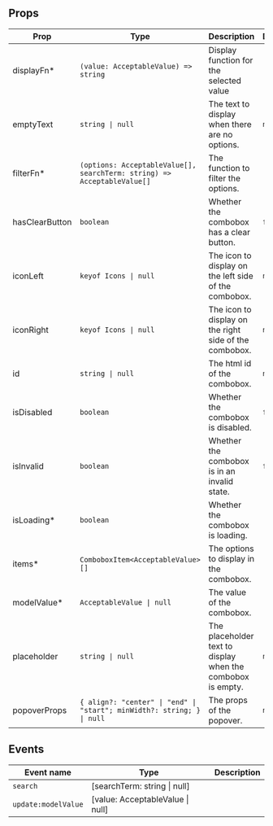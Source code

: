 <!-- This file is automatically generated, do not edit manually. -->

<script setup>
import AppAutocompletePlayground from './AppAutocompletePlayground.vue'
</script>

<AppAutocompletePlayground />

## Props

| Prop | Type | Description | Default |
| ---- | ---- | ----------- | ------- |
| displayFn* | `(value: AcceptableValue) => string` | Display function for the selected value |  |
| emptyText | `string \| null` | The text to display when there are no options. | `null` |
| filterFn* | `(options: AcceptableValue[], searchTerm: string) => AcceptableValue[]` | The function to filter the options. |  |
| hasClearButton | `boolean` | Whether the combobox has a clear button. | `false` |
| iconLeft | `keyof Icons \| null` | The icon to display on the left side of the combobox. | `null` |
| iconRight | `keyof Icons \| null` | The icon to display on the right side of the combobox. | `null` |
| id | `string \| null` | The html id of the combobox. | `null` |
| isDisabled | `boolean` | Whether the combobox is disabled. | `false` |
| isInvalid | `boolean` | Whether the combobox is in an invalid state. | `false` |
| isLoading* | `boolean` | Whether the combobox is loading. |  |
| items* | `ComboboxItem<AcceptableValue>[]` | The options to display in the combobox. |  |
| modelValue* | `AcceptableValue \| null` | The value of the combobox. |  |
| placeholder | `string \| null` | The placeholder text to display when the combobox is empty. | `null` |
| popoverProps | `{ align?: "center" \| "end" \| "start"; minWidth?: string; } \| null` | The props of the popover. | `null` |


## Events

| Event name | Type | Description |
| ---------- | ---- | ----------- |
| `search` | [searchTerm: string \| null] |  |
| `update:modelValue` | [value: AcceptableValue \| null] |  |

